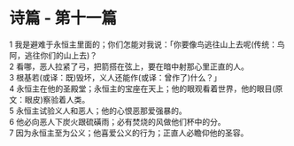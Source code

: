 # 诗篇 - 第十一篇
  
 1 我是避难于永恒主里面的；你们怎能对我说：「你要像鸟逃往山上去呢(传统：鸟阿，逃往你们的山上去)？  
 2 看哪，恶人拉紧了弓，把箭搭在弦上，要在暗中射那心里正直的人。  
 3 根基若(或译：既)毁坏，义人还能作(或译：曾作了)什么？」  
 4 永恒主在他的圣殿堂；永恒主的宝座在天上；他的眼观看着世界，他的眼目(原文：眼皮)察验着人类。  
 5 永恒主试验义人和恶人；他的心恨恶那爱强暴的。  
 6 他必向恶人下炭火跟硫磺雨；必有焚烧的风做他们杯中的分。  
 7 因为永恒主至为公义；他喜爱公义的行为；正直人必瞻仰他的圣容。